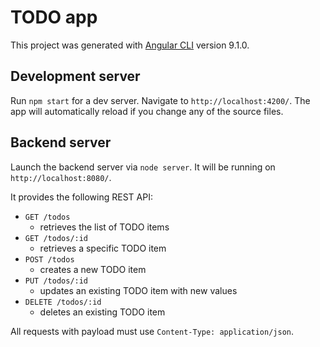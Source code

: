 # TODO app

This project was generated with [Angular CLI](https://github.com/angular/angular-cli) version 9.1.0.

## Development server

Run `npm start` for a dev server. Navigate to `http://localhost:4200/`. The app will automatically reload if you change any of the source files.

## Backend server

Launch the backend server via `node server`. It will be running on `http://localhost:8080/`.

It provides the following REST API:
* `GET /todos`
  * retrieves the list of TODO items
* `GET /todos/:id`
  * retrieves a specific TODO item
* `POST /todos`
  * creates a new TODO item
* `PUT /todos/:id`
  * updates an existing TODO item with new values
* `DELETE /todos/:id`
  * deletes an existing TODO item

All requests with payload must use `Content-Type: application/json`.
